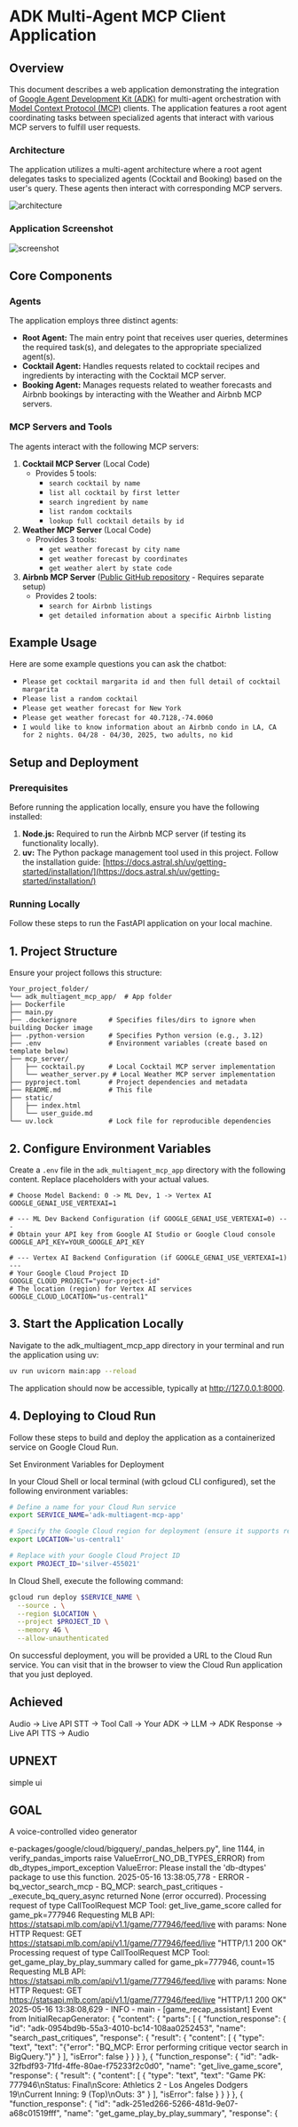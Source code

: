 # ADK Multi-Agent MCP Client Application

## Overview

This document describes a web application demonstrating the integration of [Google Agent Development Kit (ADK)](https://google.github.io/adk-docs/) for multi-agent orchestration with [Model Context Protocol (MCP)](https://github.com/modelcontextprotocol) clients. The application features a root agent coordinating tasks between specialized agents that interact with various MCP servers to fulfill user requests.

### Architecture

The application utilizes a multi-agent architecture where a root agent delegates tasks to specialized agents (Cocktail and Booking) based on the user's query. These agents then interact with corresponding MCP servers.

![architecture](https://storage.googleapis.com/github-repo/generative-ai/gemini/mcp/adk-multiagent-app/adk_multiagent.png)

### Application Screenshot

![screenshot](https://storage.googleapis.com/github-repo/generative-ai/gemini/mcp/adk-multiagent-app/app_screenshot.png)

## Core Components

### Agents

The application employs three distinct agents:

- **Root Agent:** The main entry point that receives user queries, determines the required task(s), and delegates to the appropriate specialized agent(s).
- **Cocktail Agent:** Handles requests related to cocktail recipes and ingredients by interacting with the Cocktail MCP server.
- **Booking Agent:** Manages requests related to weather forecasts and Airbnb bookings by interacting with the Weather and Airbnb MCP servers.

### MCP Servers and Tools

The agents interact with the following MCP servers:

1. **Cocktail MCP Server** (Local Code)
   - Provides 5 tools:
     - `search cocktail by name`
     - `list all cocktail by first letter`
     - `search ingredient by name`
     - `list random cocktails`
     - `lookup full cocktail details by id`
2. **Weather MCP Server** (Local Code)
   - Provides 3 tools:
     - `get weather forecast by city name`
     - `get weather forecast by coordinates`
     - `get weather alert by state code`
3. **Airbnb MCP Server** ([Public GitHub repository](https://github.com/openbnb-org/mcp-server-Airbnb) - Requires separate setup)
   - Provides 2 tools:
     - `search for Airbnb listings`
     - `get detailed information about a specific Airbnb listing`

## Example Usage

Here are some example questions you can ask the chatbot:

- `Please get cocktail margarita id and then full detail of cocktail margarita`
- `Please list a random cocktail`
- `Please get weather forecast for New York`
- `Please get weather forecast for 40.7128,-74.0060`
- `I would like to know information about an Airbnb condo in LA, CA for 2 nights. 04/28 - 04/30, 2025, two adults, no kid`

## Setup and Deployment

### Prerequisites

Before running the application locally, ensure you have the following installed:

1. **Node.js:** Required to run the Airbnb MCP server (if testing its functionality locally).
2. **uv:** The Python package management tool used in this project. Follow the installation guide: [https://docs.astral.sh/uv/getting-started/installation/](https://docs.astral.sh/uv/getting-started/installation/)

### Running Locally

Follow these steps to run the FastAPI application on your local machine.

## **1. Project Structure**

Ensure your project follows this structure:

```text
Your_project_folder/
└── adk_multiagent_mcp_app/  # App folder
├── Dockerfile
├── main.py
├── .dockerignore        # Specifies files/dirs to ignore when building Docker image
├── .python-version      # Specifies Python version (e.g., 3.12)
├── .env                 # Environment variables (create based on template below)
├── mcp_server/
│   ├── cocktail.py      # Local Cocktail MCP server implementation
│   └── weather_server.py # Local Weather MCP server implementation
├── pyproject.toml       # Project dependencies and metadata
├── README.md            # This file
├── static/
│   ├── index.html
│   └── user_guide.md
└── uv.lock              # Lock file for reproducible dependencies

```

## **2. Configure Environment Variables**

Create a `.env` file in the `adk_multiagent_mcp_app` directory with the following content. Replace placeholders with your actual values.

```dotenv
# Choose Model Backend: 0 -> ML Dev, 1 -> Vertex AI
GOOGLE_GENAI_USE_VERTEXAI=1

# --- ML Dev Backend Configuration (if GOOGLE_GENAI_USE_VERTEXAI=0) ---
# Obtain your API key from Google AI Studio or Google Cloud console
GOOGLE_API_KEY=YOUR_GOOGLE_API_KEY

# --- Vertex AI Backend Configuration (if GOOGLE_GENAI_USE_VERTEXAI=1) ---
# Your Google Cloud Project ID
GOOGLE_CLOUD_PROJECT="your-project-id"
# The location (region) for Vertex AI services
GOOGLE_CLOUD_LOCATION="us-central1"
```

## **3. Start the Application Locally**

Navigate to the adk_multiagent_mcp_app directory in your terminal and run the application using uv:

```bash
uv run uvicorn main:app --reload
```

The application should now be accessible, typically at <http://127.0.0.1:8000>.

## **4. Deploying to Cloud Run**

Follow these steps to build and deploy the application as a containerized service on Google Cloud Run.

Set Environment Variables for Deployment

In your Cloud Shell or local terminal (with gcloud CLI configured), set the following environment variables:

```bash
# Define a name for your Cloud Run service
export SERVICE_NAME='adk-multiagent-mcp-app'

# Specify the Google Cloud region for deployment (ensure it supports required services)
export LOCATION='us-central1'

# Replace with your Google Cloud Project ID
export PROJECT_ID='silver-455021'
```

In Cloud Shell, execute the following command:

```bash
gcloud run deploy $SERVICE_NAME \
  --source . \
  --region $LOCATION \
  --project $PROJECT_ID \
  --memory 4G \
  --allow-unauthenticated
```

On successful deployment, you will be provided a URL to the Cloud Run service. You can visit that in the browser to view the Cloud Run application that you just deployed.


## Achieved

Audio -> Live API STT -> Tool Call -> Your ADK -> LLM -> ADK Response -> Live API TTS -> Audio

## UPNEXT

simple ui

## GOAL

A voice-controlled video generator 




e-packages/google/cloud/bigquery/_pandas_helpers.py", line 1144, in verify_pandas_imports
    raise ValueError(_NO_DB_TYPES_ERROR) from db_dtypes_import_exception
ValueError: Please install the 'db-dtypes' package to use this function.
2025-05-16 13:38:05,778 - ERROR - bq_vector_search_mcp - BQ_MCP: search_past_critiques - _execute_bq_query_async returned None (error occurred).
Processing request of type CallToolRequest
MCP Tool: get_live_game_score called for game_pk=777946
Requesting MLB API: https://statsapi.mlb.com/api/v1.1/game/777946/feed/live with params: None
HTTP Request: GET https://statsapi.mlb.com/api/v1.1/game/777946/feed/live "HTTP/1.1 200 OK"
Processing request of type CallToolRequest
MCP Tool: get_game_play_by_play_summary called for game_pk=777946, count=15
Requesting MLB API: https://statsapi.mlb.com/api/v1.1/game/777946/feed/live with params: None
HTTP Request: GET https://statsapi.mlb.com/api/v1.1/game/777946/feed/live "HTTP/1.1 200 OK"
2025-05-16 13:38:08,629 - INFO - main - [game_recap_assistant] Event from InitialRecapGenerator: {
  "content": {
    "parts": [
      {
        "function_response": {
          "id": "adk-0954bd9b-55a3-4010-bc14-108aa0252453",
          "name": "search_past_critiques",
          "response": {
            "result": {
              "content": [
                {
                  "type": "text",
                  "text": "{\"error\": \"BQ_MCP: Error performing critique vector search in BigQuery.\"}"
                }
              ],
              "isError": false
            }
          }
        }
      },
      {
        "function_response": {
          "id": "adk-32fbdf93-71fd-4ffe-80ae-f75233f2c0d0",
          "name": "get_live_game_score",
          "response": {
            "result": {
              "content": [
                {
                  "type": "text",
                  "text": "Game PK: 777946\nStatus: Final\nScore: Athletics 2 - Los Angeles Dodgers 19\nCurrent Inning:  9 (Top)\nOuts: 3"
                }
              ],
              "isError": false
            }
          }
        }
      },
      {
        "function_response": {
          "id": "adk-251ed266-5266-481d-9e07-a68c01519fff",
          "name": "get_game_play_by_play_summary",
          "response": {